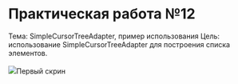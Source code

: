 Практическая работа №12
=========================
Тема: SimpleCursorTreeAdapter, пример использования
Цель: использование SimpleCursorTreeAdapter для построения списка
элементов.
<br>
<br>
<image src="http://git.scc/git/Repository/Blob/c48b7ec4-6440-4794-9a24-4a690327ceef?encodedName=master&encodedPath=MDK03%2Fpr12%2FScreenshot_1638106185.png">Первый скрин<image>
